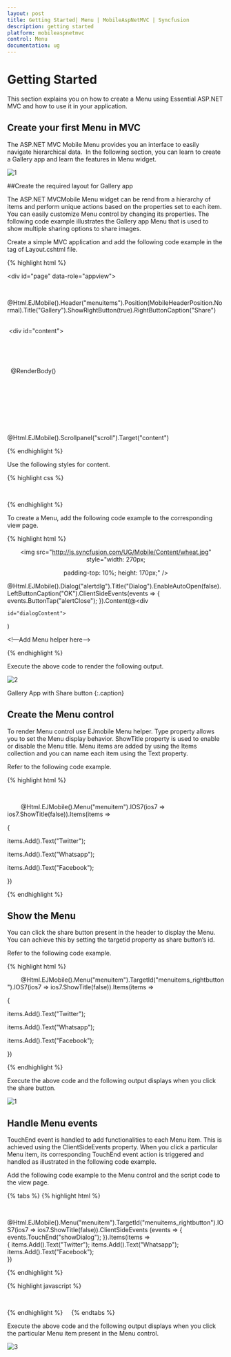 ```yaml
---
layout: post
title: Getting Started| Menu | MobileAspNetMVC | Syncfusion
description: getting started
platform: mobileaspnetmvc
control: Menu
documentation: ug
---
```


# Getting Started

This section explains you on how to create a Menu using Essential ASP.NET MVC and how to use it in your application.

## Create your first Menu in MVC

The ASP.NET MVC Mobile Menu provides you an interface to easily navigate hierarchical data.  In the following section, you can learn to create a Gallery app and learn the features in Menu widget. 

![1](Getting-Started_images/Getting-Started_img1.png)


##Create the required layout for Gallery app

The ASP.NET MVCMobile Menu widget can be rend from a hierarchy of items and perform unique actions based on the properties set to each item. You can easily customize Menu control by changing its properties. The following code example illustrates the Gallery app Menu that is used to show multiple sharing options to share images. 

Create a simple MVC application and add the following code example in the <body> tag of Layout.cshtml file.

{% highlight html %}

<div id="page" data-role="appview">

        <!-- header helper -->

@Html.EJMobile().Header("menuitems").Position(MobileHeaderPosition.Normal).Title("Gallery").ShowRightButton(true).RightButtonCaption("Share")      

 <div id="content">

 <div>

 <div>

  @RenderBody()

 </div>

 </div>

 </div>

 <!-- ScrollPanel helper -->

@Html.EJMobile().Scrollpanel("scroll").Target("content")

</div>

{% endhighlight %}



Use the following styles for content.

{% highlight css %}

<style>

.appview.e-m-windows.e-m-light {



background: none repeat scroll 0 0 #eee;



}

</style> 

{% endhighlight %}

To create a Menu, add the following code example to the corresponding view page.

{% highlight html %}

<!-- Add Gallery image -->

<div align="center">

<img src="http://js.syncfusion.com/UG/Mobile/Content/wheat.jpg" style="width: 270px;

padding-top: 10%; height: 170px;" /></div>

<!-- dialog helper -->

@Html.EJMobile().Dialog("alertdlg").Title("Dialog").EnableAutoOpen(false).LeftButtonCaption("OK").ClientSideEvents(events => { events.ButtonTap("alertClose"); }).Content(@<div

    id="dialogContent">

</div>)

<!—Add Menu helper here-->

{% endhighlight %}

Execute the above code to render the following output.

![2](Getting-Started_images/Getting-Started_img2.png)


Gallery App with Share button
{:.caption}

## Create the Menu control

To render Menu control use EJmobile Menu helper. Type property allows you to set the Menu display behavior. ShowTitle property is used to enable or disable the Menu title. Menu items are added by using the Items collection and you can name each item using the Text property. 

Refer to the following code example.

{% highlight html %}

 <!-- Menu helper -->

        @Html.EJMobile().Menu("menuitem").IOS7(ios7 => ios7.ShowTitle(false)).Items(items =>

{



items.Add().Text("Twitter");



items.Add().Text("Whatsapp");



items.Add().Text("Facebook");



}) 

{% endhighlight %}

## Show the Menu

You can click the share button present in the header to display the Menu. You can achieve this by setting the targetid property as share button’s id. 

Refer to the following code example.

{% highlight html %}

        @Html.EJMobile().Menu("menuitem").TargetId("menuitems_rightbutton").IOS7(ios7 => ios7.ShowTitle(false)).Items(items =>

{



items.Add().Text("Twitter");



items.Add().Text("Whatsapp");



items.Add().Text("Facebook");



})  

{% endhighlight %}

Execute the above code and the following output displays when you click the share button.



![1](Getting-Started_images/Getting-Started_img3.png)



## Handle Menu events

TouchEnd event is handled to add functionalities to each Menu item. This is achieved using the ClientSideEvents property. When you click a particular Menu item, its corresponding TouchEnd event action is triggered and handled as illustrated in the following code example.

Add the following code example to the Menu control and the script code to the view page.


{% tabs %}
{% highlight html %}
<!-- Menu helper -->        
@Html.EJMobile().Menu("menuitem").TargetId("menuitems_rightbutton").IOS7(ios7 => ios7.ShowTitle(false)).ClientSideEvents
(events => { 
events.TouchEnd("showDialog"); 
}).Items(items =>      
 {           items.Add().Text("Twitter");           items.Add().Text("Whatsapp");           items.Add().Text("Facebook");      
 })
 
 {% endhighlight %} 

{% highlight javascript %} 
<script>      
//object declaration        
$(document).ready(function () 
{            window.menuObject = $("#menuitem").data("ejmMenu");
 // create object for menu.           
 window.dialogObject = $("#alertdlg").data("ejmDialog"); 
 // create object for dialog.          
 if (ej.isWindows() && ej.isMobile())               
 $("#menuitem").ejmMenu("model.theme", "light");        });
 //handling menu action <br>        
 //to show Dialog       
  function showDialog(args) 
 {            var text = args.text;
  //to get menu item text           
 $("#dialogContent").append("Content shared in " + text + " successfully"); 
 // add content to dialog           
 window.menuObject.hide(); 
 // to hide menu            
 window.dialogObject.open(); 
 //to open dialog        
 }        
 //to close dialog       
  function alertClose(args)
 {           
 $("#dialogContent").empty(); 
 //to empty the dialog content          
   window.dialogObject.close(); 
 //to close dialog       
 } 
 </script> 
 {% endhighlight %}    
{% endtabs %}


Execute the above code and the following output displays when you click the particular Menu item present in the Menu control.



![3](Getting-Started_images/Getting-Started_img4.png)



